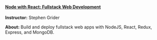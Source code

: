 
#### [Node with React: Fullstack Web Development](https://www.udemy.com/course/node-with-react-fullstack-web-development/)

**Instructor:** Stephen Grider

**About:** Build and deploy fullstack web apps with NodeJS, React, Redux, Express, and MongoDB.



